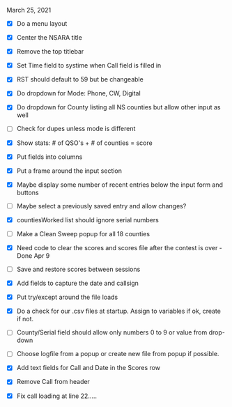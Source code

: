 March 25, 2021
* [x] Do a menu layout
* [x] Center the NSARA title
* [x] Remove the top titlebar
* [x] Set Time field to systime when Call field is filled in
* [x] RST should default to 59 but be changeable
* [x] Do dropdown for Mode: Phone, CW, Digital
* [x] Do dropdown for County listing all NS counties but allow other input as well
* [ ] Check for dupes unless mode is different
* [x] Show stats: # of QSO's + # of counties = score
* [x] Put fields into columns
* [x] Put a frame around the input section
* [x] Maybe display some number of recent entries below the input form and buttons
* [ ] Maybe select a previously saved entry and allow changes?
* [x] countiesWorked list should ignore serial numbers
* [ ] Make a Clean Sweep popup for all 18 counties
* [x] Need code to clear the scores and scores file after the contest is over - Done Apr 9
* [ ] Save and restore scores between sessions
* [x] Add fields to capture the date and callsign
* [x] Put try/except around the file loads
* [x] Do a check for our .csv files at startup. Assign to variables if ok, create if not.
* [ ] County/Serial field should allow only numbers 0 to 9 or value from drop-down
* [ ] Choose logfile from a popup or create new file from popup if possible.
* [x] Add text fields for Call and Date in the Scores row
* [x] Remove Call from header
* [x] Fix call loading at line 22.....

